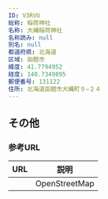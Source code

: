 ```yaml
---
ID: V3RVU
総称: 稲荷神社
名称: 大縄稲荷神社
名称読み: null
別名: null
都道府県: 北海道
区域: 函館市
緯度: 41.7794952
経度: 140.7349895
郵便番号: 131122
住所: 北海道函館市大縄町９−２４
---
```


## その他

### 参考URL

| URL | 説明          |
| --- | ------------- |
|     | OpenStreetMap |
